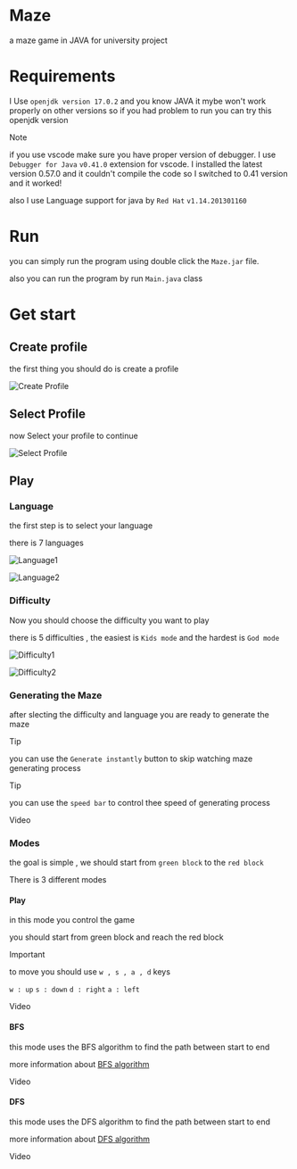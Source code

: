 # Maze
a maze game in JAVA for university project
# Requirements
I Use ```openjdk version 17.0.2``` and you know JAVA it mybe won't work properly on other versions 
so if you had problem to run you can try this openjdk version

>[!NOTE]
>if you use vscode make sure you have proper version of debugger.
>I use ```Debugger for Java``` ```v0.41.0``` extension for vscode.
>I installed the latest version 0.57.0 and it couldn't compile the code
>so I switched to 0.41 version and it worked!

also I use Language support for java by ```Red Hat``` ```v1.14.201301160```
# Run
you can simply run the program using double click the ```Maze.jar``` file.

also you can run the program by run `Main.java` class
# Get start
## Create profile
the first thing you should do is create a profile

![Create Profile](https://github.com/Stmsmj/Maze/assets/105553956/9dbe5846-3e64-4b1e-b7c9-db15ed87850d)

## Select Profile
now Select your profile to continue

![Select Profile](https://github.com/Stmsmj/Maze/assets/105553956/cb34440d-cae4-4bd1-95eb-e973fe5bb2f7)

## Play
### Language
the first step is to select your language 

there is 7 languages

![Language1](https://github.com/Stmsmj/Maze/assets/105553956/25fd8c0d-5db1-4920-802e-b1e521049e02)

![Language2](https://github.com/Stmsmj/Maze/assets/105553956/6864cccc-6672-478d-8ec4-3c8c606282a6)

### Difficulty
Now you should choose the difficulty you want to play

there is 5 difficulties , the easiest is `Kids mode` and the hardest is `God mode`

![Difficulty1](https://github.com/Stmsmj/Maze/assets/105553956/17583393-4c33-4cb5-8b7e-c1966ef6163c)

![Difficulty2](https://github.com/Stmsmj/Maze/assets/105553956/a98e20cf-d736-4f1e-87e4-2b4fce5630fd)

### Generating the Maze
after slecting the difficulty and language you are ready to generate the maze

>[!TIP]
>you can use the `Generate instantly` button to skip watching maze generating process

>[!TIP]
>you can use the `speed bar` to control thee speed of generating process 

Video


### Modes
the goal is simple , we should start from `green block` to the `red block`

There is 3 different modes

#### Play
in this mode you control the game

you should start from green block and reach the red block

> [!IMPORTANT]
> to move you should use ```w , s , a , d``` keys
> 
> ```w : up``` 
> ```s : down``` 
> ```d : right``` 
> ```a : left``` 

Video

#### BFS
this mode uses the BFS algorithm to find the path between start to end

more information about [BFS algorithm](https://en.wikipedia.org/wiki/Breadth-first_search)

Video

#### DFS
this mode uses the DFS algorithm to find the path between start to end

more information about [DFS algorithm](https://en.wikipedia.org/wiki/Depth-first_search)

Video


